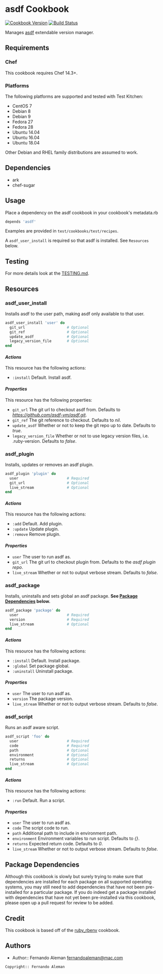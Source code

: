 # asdf Cookbook

[![Cookbook Version](https://img.shields.io/cookbook/v/asdf.svg)](https://supermarket.chef.io/cookbooks/asdf) [![Build Status](https://travis-ci.org/asdf-chef/asdf.svg?branch=master)](https://travis-ci.org/asdf-chef/asdf)

Manages [asdf](https://github.com/asdf-vm/asdf) extendable version manager.

## Requirements

### Chef

This cookbook requires Chef 14.3+.

### Platforms

The following platforms are supported and tested with Test Kitchen:

- CentOS 7
- Debian 8
- Debian 9
- Fedora 27
- Fedora 28
- Ubuntu 14.04
- Ubuntu 16.04
- Ubuntu 18.04

Other Debian and RHEL family distributions are assumed to work.

## Dependencies

- ark
- chef-sugar

## Usage

Place a dependency on the asdf cookbook in your cookbook's metadata.rb

```ruby
depends 'asdf'
```

Examples are provided in `test/cookbooks/test/recipes`.

A `asdf_user_install` is required so that asdf is installed. See `Resources` below.

## Testing

For more details look at the [TESTING.md](./TESTING.md).

## Resources

### asdf_user_install

Installs asdf to the user path, making asdf only available to that user.

```ruby
asdf_user_install 'user' do
  git_url                   # Optional
  git_ref                   # Optional
  update_asdf               # Optional
  legacy_version_file       # Optional
end
```

#### _Actions_

This resource has the following actions:

- `:install` Default. Install asdf.

#### _Properties_

This resource has the following properties:

- `git_url` The git url to checkout asdf from. Defaults to *https://github.com/asdf-vm/asdf.git*.
- `git_ref` The git reference to checkout. Defaults to *nil*.
- `update_asdf` Whether or not to keep the git repo up to date. Defaults to *true*.
- `legacy_version_file` Whether or not to use legacy version files, i.e. .ruby-version. Defaults to *false*.

### asdf_plugin

Installs, updates or removes an asdf plugin.

```ruby
asdf_plugin 'plugin' do
  user                      # Required
  git_url                   # Optional
  live_stream               # Optional
end
```

#### _Actions_

This resource has the following actions:

- `:add` Default. Add plugin.
- `:update` Update plugin.
- `:remove` Remove plugin.

#### _Properties_

- `user` The user to run asdf as.
- `git_url` The git url to checkout plugin from. Defaults to the *asdf plugin repo*.
- `live_stream` Whether or not to output verbose stream. Defaults to *false*.

### asdf_package

Installs, uninstalls and sets global an asdf package. **See [Package
Dependencies](#package-dependencies) below.**

```ruby
asdf_package 'package' do
  user                      # Required
  version                   # Required
  live_stream               # Optional
end
```

#### _Actions_

This resource has the following actions:

- `:install` Default. Install package.
- `:global` Set package global.
- `:uninstall` Uninstall package.

#### _Properties_

- `user` The user to run asdf as.
- `version` The package version.
- `live_stream` Whether or not to output verbose stream. Defaults to *false*.

### asdf_script

Runs an asdf aware script.

```ruby
asdf_script 'foo' do
  user                      # Required
  code                      # Required
  path                      # Optional
  environment               # Optional
  returns                   # Optional
  live_stream               # Optional
end
```

#### _Actions_

This resource has the following actions:

- `:run` Default. Run a script.

#### _Properties_

- `user` The user to run asdf as.
- `code` The script code to run.
- `path` Additional path to include in environment path.
- `environment` Environment variables to run script. Defaults to *{}*.
- `returns` Expected return code. Defaults to *0*.
- `live_stream` Whether or not to output verbose stream. Defaults to *false*.

## Package Dependencies

Although this cookbook is slowly but surely trying to make sure that
dependencies are installed for each package on all supported operating systems,
you may still need to add dependencies that have not been pre-installed for a
particular package. If you do indeed get a package installed with dependencies
that have not yet been pre-installed via this cookbook, please open up a pull
request for review to be added.

## Credit

This cookbook is based off of the [ruby_rbenv](https://github.com/sous-chefs/ruby_rbenv) cookbook.

## Authors

- Author:: Fernando Aleman <fernandoaleman@mac.com>

```text
Copyright:: Fernando Aleman
```
